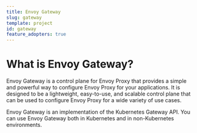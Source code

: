```yaml
---
title: Envoy Gateway
slug: gateway
template: project
id: gateway
feature_adopters: true
---
```

# What is Envoy Gateway?

Envoy Gateway is a control plane for Envoy Proxy that provides a simple and powerful way to configure Envoy Proxy for your applications. It is designed to be a lightweight, easy-to-use, and scalable control plane that can be used to configure Envoy Proxy for a wide variety of use cases.

Envoy Gateway is an implementation of the Kubernetes Gateway API. You can use Envoy Gateway both in Kubernetes and in non-Kubernetes environments.
